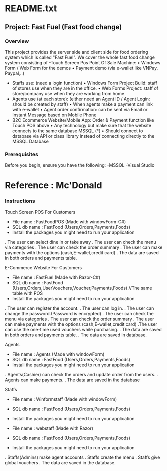 # README.txt

## Project: Fast Fuel (Fast food change)

### Overview
This project provides the server side and client side for food ordering system which is called "Fast Fuel". We cover the whole fast food change system consisting of
-Touch Screen Pos Point Of Sale Machine:
• Windows Form / Web Form for the demos
• Payment demo (via e-wallet like VNPay. Paypal,..)
- Staffs use: (need a login function)
• Windows Form Project Build: staff of stores use when they are in the office.
• Web Forms Project: staff of store/company use when they are working from home.
- Agents use (at each store): (either need an Agent ID / Agent Login: should be created by staff)
• When agents make a payment can link with e-wallet
• Agent order confirmation: can be sent via Email or Instant Message based on Mobile Phone
- B2C Ecommerce Website/Mobile App: Order & Payment function like Touch POS above
• Any technology but make sure that the website connects to the same database MSSQL (*)
• Should connect to database via API or class library instead of connecting directly to the MSSQL
Database

### Prerequisites
Before you begin, ensure you have the following:
-MSSQL
-Visual Studio

# Reference : Mc'Donald

### Instructions

Touch Screen POS For Customers
- File name : FastFoodPOS (Made with windowForm-C#)
- SQL db name : FastFood (Users,Orders,Payments,Foods)
- Install the packages you might need to run your application

. The user can select dine in or take away
. The user can check the menu via categories
. The user can check the order summary
. The user can make payments with the options (cash,E-wallet,credit card)
. The data are saved in both orders and payments table.

E-Commerce Website For Customers
- File name : FastFuel (Made with Razor-C#)
- SQL db name : FastFood (Users,Orders,UserVouchers,Voucher,Payments,Foods) //The same table with POS
- Install the packages you might need to run your application

. The user can register the account.
. The user can log in.
. The user can change the password.(Password is encrypted)
. The user can check the menu via categories
. The user can check the order summary
. The user can make payments with the options (cash,E-wallet,credit card)
.The user can use the one-time used vouchers while purchasing.
. The data are saved in both orders and payments table.
. The data are saved in database.

Agents
- File name : Agents (Made with windowForm)
- SQL db name : FastFood (Users,Orders,Payments,Foods)
- Install the packages you might need to run your application

. Agents(Cashier) can check the orders and update order from the users.
. Agents can make payments. 
. The data are saved in the database

Staffs
- File name : Winformstaff (Made with windowForm)
- SQL db name : FastFood (Users,Orders,Payments,Foods)
- Install the packages you might need to run your application
  
- File name :  webstaff (Made with Razor)
- SQL db name : FastFood (Users,Orders,Payments,Foods)
- Install the packages you might need to run your application

. Staffs(Admins) make agent accounts
. Staffs create the menu
. Staffs give global vouchers
. The data are saved in the database.
